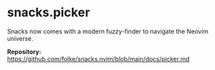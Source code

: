 # snacks.picker

Snacks now comes with a modern fuzzy-finder to navigate the Neovim universe.

**Repository:** <https://github.com/folke/snacks.nvim/blob/main/docs/picker.md>
